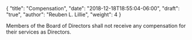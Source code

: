 {
	"title": "Compensation",
	"date": "2018-12-18T18:55:04-06:00",
	"draft": "true",
	"author": "Reuben L. Lillie",
	"weight": 4
}

Members of the Board of Directors shall not receive any compensation for their services as Directors.
